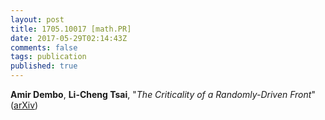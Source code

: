 ```yaml
---
layout: post
title: 1705.10017 [math.PR]
date: 2017-05-29T02:14:43Z
comments: false
tags: publication
published: true
---
```


<b>Amir Dembo</b>, <b>Li-Cheng Tsai</b>, "<i>The Criticality of a Randomly-Driven Front</i>" ([arXiv](http://arxiv.org/abs/1705.10017v1))
